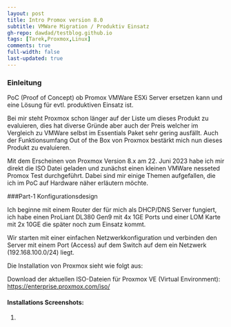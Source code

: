 ```yaml
---
layout: post
title: Intro Promox version 8.0
subtitle: VMWare Migration / Produktiv Einsatz
gh-repo: dawdad/testblog.github.io
tags: [Tarek,Proxmox,Linux]
comments: true
full-width: false
last-updated: true
---
```



### Einleitung 

PoC (Proof of Concept) ob Promox VMWare ESXi Server ersetzen kann und eine Lösung für evtl. produktiven Einsatz ist. 

Bei mir steht Proxmox schon länger auf der Liste um dieses Produkt zu evaluieren, dies hat diverse Gründe aber auch der Preis welcher im Vergleich zu VMWare selbst im Essentials Paket sehr gering ausfällt. Auch der Funktionsumfang Out of the Box von Proxmox bestärkt mich nun dieses Produkt zu evaluieren. 

Mit dem Erscheinen von Proxmox Version 8.x am 22. Juni 2023 habe ich mir direkt die ISO Datei geladen und zunächst einen kleinen VMWare nesseted Promox Test durchgeführt. Dabei sind mir einige Themen aufgefallen, die ich im PoC auf Hardware näher erläutern möchte. 

###Part-1 Konfigurationsdesign

Ich beginne mit einem Router der für mich als DHCP/DNS Server fungiert, ich habe einen ProLiant DL380 Gen9 mit 4x 1GE Ports und einer LOM Karte mit 2x 10GE die später noch zum Einsatz kommt. 

Wir starten mit einer einfachen Netzwerkkonfiguration und verbinden den Server mit einem Port (Access) auf dem Switch auf dem ein Netzwerk (192.168.100.0/24) liegt.

Die Installation von Proxmox sieht wie folgt aus: 

Download der aktuellen ISO-Dateien für Proxmox VE (Virtual Environment): https://enterprise.proxmox.com/iso/

#### Installations Screenshots:

1.

